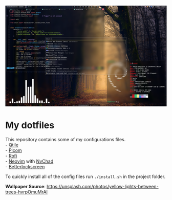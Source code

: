 ![](./preview.png)

# My dotfiles
This repository contains some of my configurations files.  
    - [Qtile](https://qtile.org)  
    - [Picom](https://github.com/yshui/picom)  
    - [Rofi](https://davatorium.github.io/rofi/)  
    - [Neovim](https://neovim.io/) with [NvChad](https://nvchad.com/)  
    - [Betterlockscreen](https://github.com/betterlockscreen/betterlockscreen)

To quickly install all of the config files run `./install.sh` in the project folder.

**Wallpaper Source**: https://unsplash.com/photos/yellow-lights-between-trees-hvrpOmuMrAI
